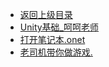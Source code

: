 - [返回上级目录](../_sidebar.md)
- [Unity基础_呵呵老师](Unity基础_呵呵老师.md)
- [打开笔记本.onet](打开笔记本.onetoc2)
- [老司机带你做游戏.](老司机带你做游戏.one)